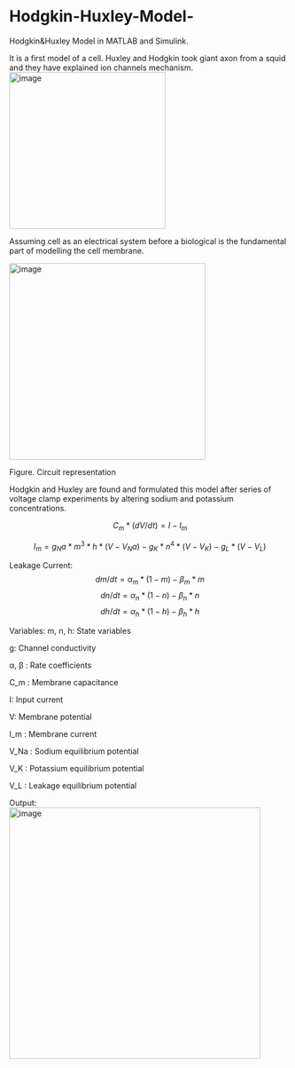 # Hodgkin-Huxley-Model-
Hodgkin&amp;Huxley Model in MATLAB and Simulink.

It is a first model of a cell. Huxley and Hodgkin took giant axon from a squid and they have explained ion channels mechanism.
<img width="282" alt="image" src="https://github.com/KanNudimmud/Hodgkin-Huxley-Model-/assets/75501882/43afdc49-e4a2-4c93-a5c7-7e6db20d2691">

Assuming cell as an electrical system before a biological is the fundamental part of modelling the cell membrane.

<img width="354" alt="image" src="https://github.com/KanNudimmud/Hodgkin-Huxley-Model-/assets/75501882/5535f66b-a4c1-4dd2-8108-b8ddc0cea100">

Figure. Circuit representation

Hodgkin and Huxley are found and formulated this model after series of voltage clamp experiments by altering sodium and potassium concentrations.

$$\ C_m * (dV/dt) = I - I_m $$

$$\ I_m = g_Na * m^3 * h * (V - V_Na) - g_K * n^4 * (V - V_K) - g_L * (V - V_L) $$

Leakage Current:
$$\ dm/dt = α_m * (1 - m) - β_m * m $$
$$\ dn/dt = α_n * (1 - n) - β_n * n $$
$$\ dh/dt = α_h * (1 - h) - β_h * h $$

Variables:
m, n, h: State variables

g: Channel conductivity

α, β : Rate coefficients

C_m : Membrane capacitance

I: Input current

V: Membrane potential

I_m : Membrane current

V_Na : Sodium equilibrium potential

V_K : Potassium equilibrium potential

V_L : Leakage equilibrium potential



Output: 
<img width="453" alt="image" src="https://github.com/KanNudimmud/Hodgkin-Huxley-Model-/assets/75501882/2d50e813-8c7f-4ec0-88a9-e6ebadcb3db9">

